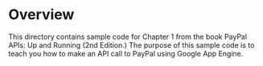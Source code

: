 # Overview

This directory contains sample code for Chapter 1 from the book PayPal APIs: Up and Running (2nd Edition.) The purpose of this sample code is to teach you how to make an API call to PayPal using Google App Engine.
